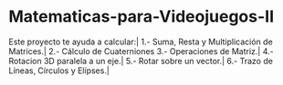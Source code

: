 # Matematicas-para-Videojuegos-II

Este proyecto te ayuda a calcular:|
1.- Suma, Resta y Multiplicación de Matrices.|
2.- Cálculo de Cuaterniones
3.- Operaciones de Matriz.|
4.- Rotacion 3D paralela a un eje.|
5.- Rotar sobre un vector.|
6.- Trazo de Líneas, Círculos y Elípses.|
